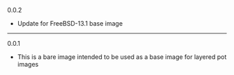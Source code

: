 0.0.2

* Update for FreeBSD-13.1 base image

---

0.0.1

* This is a bare image intended to be used as a base image for layered pot images
